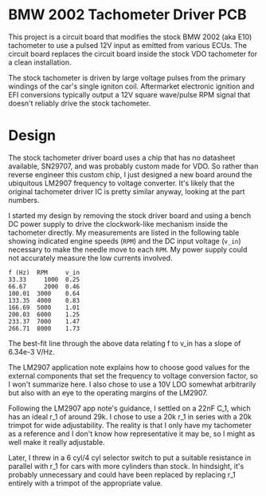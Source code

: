 # BMW 2002 Tachometer Driver PCB

This project is a circuit board that modifies the stock BMW 2002 (aka E10) tachometer to use a pulsed 12V input as emitted from various ECUs. The circuit board replaces the circuit board inside the stock VDO tachometer for a clean installation.

The stock tachometer is driven by large voltage pulses from the primary windings of the car's single igniton coil. Aftermarket electronic ignition and EFI conversions typically output a 12V square wave/pulse RPM signal that doesn't reliably drive the stock tachometer.

# Design
The stock tachometer driver board uses a chip that has no datasheet available, SN29707, and was probably custom made for VDO. So rather than reverse engineer this custom chip, I just designed a new board around the ubiquitous LM2907 frequency to voltage converter. It's likely that the original tachometer driver IC is pretty similar anyway, looking at the part numbers.

I started my design by removing the stock driver board and using a bench DC power supply to drive the clockwork-like mechanism inside the tachometer directly. My measurements are listed in the following table showing indicated engine speeds (`RPM`) and the DC input voltage (`v_in`) necessary to make the needle move to each `RPM`. My power supply could not accurately measure the low currents involved.

```
f (Hz)	RPM 	v_in
33.33	  1000	0.25
66.67	  2000	0.46
100.01	3000	0.64
133.35	4000	0.83
166.69	5000	1.01
200.03	6000	1.25
233.37	7000	1.47
266.71	8000	1.73
```

The best-fit line through the above data relating f to v_in has a slope of 6.34e-3 V/Hz.

The LM2907 application note explains how to choose good values for the external components that set the frequency to voltage conversion factor, so I won't summarize here. I also chose to use a 10V LDO somewhat arbitrarily but also with an eye to the operating margins of the LM2907.

Following the LM2907 app note's guidance, I settled on a 22nF C_1, which has an ideal r_1 of around 29k. I chose to use a 20k r_1 in series with a 20k trimpot for wide adjustability. The reality is that I only have my tachometer as a reference and I don't know how representative it may be, so I might as well make it really adjustable.

Later, I threw in a 6 cyl/4 cyl selector switch to put a suitable resistance in parallel with r_1 for cars with more cylinders than stock. In hindsight, it's probably unnecessary and could have been replaced by replacing r_1 entirely with a trimpot of the appropriate value.
